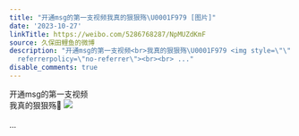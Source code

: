 ```yaml
---
title: "开通msg的第一支视频我真的狠狠殇\U0001F979 [图片]"
date: '2023-10-27'
linkTitle: https://weibo.com/5286768287/NpMUZdKmF
source: 久保田鲤鱼的微博
description: "开通msg的第一支视频<br>我真的狠狠殇\U0001F979 <img style=\"\" src=\"https://tvax3.sinaimg.cn/large/005LMJWfgy1hj9t6vc238j30n01dswy6.jpg\"
  referrerpolicy=\"no-referrer\"><br><br> ..."
disable_comments: true
---
```

开通msg的第一支视频<br>我真的狠狠殇🥹 <img style="" src="https://tvax3.sinaimg.cn/large/005LMJWfgy1hj9t6vc238j30n01dswy6.jpg" referrerpolicy="no-referrer"><br><br> ...